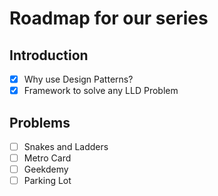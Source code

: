 # Roadmap for our series

## Introduction
- [X] Why use Design Patterns?
- [X] Framework to solve any LLD Problem
  
## Problems
- [ ] Snakes and Ladders
- [ ] Metro Card
- [ ] Geekdemy
- [ ] Parking Lot
